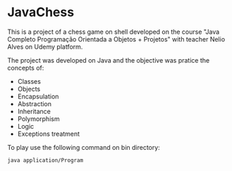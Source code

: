 # JavaChess

This is a project of a chess game on shell developed on the course "Java Completo Programação Orientada a Objetos + Projetos" with 
teacher Nelio Alves on Udemy platform.

The project was developed on Java and the objective was pratice the concepts of:

 - Classes
 - Objects
 - Encapsulation
 - Abstraction
 - Inheritance
 - Polymorphism
 - Logic
 - Exceptions treatment
 
 To play use the following command on bin directory:
 ```
 java application/Program
 ```
